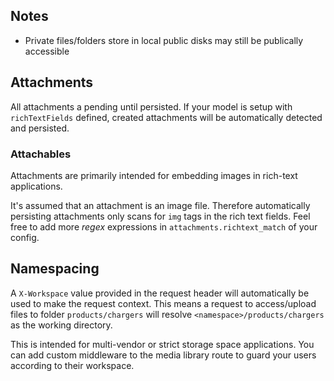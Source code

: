 ## Notes
* Private files/folders store in local public disks may still be publically accessible



## Attachments

All attachments a pending until persisted. If your model is setup with `richTextFields` defined, created attachments will be automatically detected and persisted.

### Attachables

Attachments are primarily intended for embedding images in rich-text applications.

It's assumed that an attachment is an image file. Therefore automatically persisting attachments only scans for `img` tags in the rich text fields. Feel free to add more *regex* expressions in `attachments.richtext_match` of your config.



## Namespacing

A `X-Workspace` value provided in the request header will automatically be used to make the request context. This means a request to access/upload files to folder `products/chargers` will resolve `<namespace>/products/chargers` as the working directory.

This is intended for multi-vendor or strict storage space applications. You can add custom middleware to the media library route to guard your users according to their workspace.

